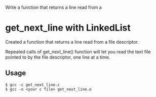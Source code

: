 Write a function that returns a line read from a
# get_next_line with LinkedList

Created a function that returns a line read from a file descriptor.

Repeated calls of get_next_line() function will let you read the text file pointed to by the file descriptor, one line at a time.

## Usage
```
$ gcc -c get_next_line.c
$ gcc -o <your c file> get_next_line.o
```
